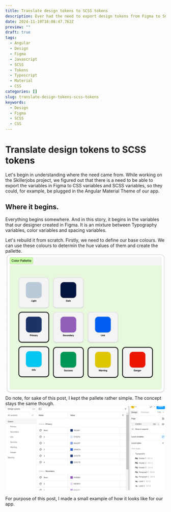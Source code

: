 ```yaml
---
title: Translate design tokens to SCSS tokens
description: Ever had the need to export design tokens from Figma to SCSS? well, let's go through a little journey with me!
date: 2024-11-10T18:08:47.762Z
preview: ""
draft: true
tags:
  - Angular
  - Design
  - Figma
  - Javascript
  - SCSS
  - Tokens
  - Typescript
  - Material
  - CSS
categories: []
slug: translate-design-tokens-scss-tokens
keywords:
  - Design
  - Figma
  - SCSS
  - CSS
---
```


# Translate design tokens to SCSS tokens

Let's begin in understanding where the need came from.
While working on the Skillerjobs project, we figured out that there is a need to be able to export the variables in Figma to CSS variables and SCSS variables, so they could, for example, be plugged in the Angular Material Theme of our app.

## Where it begins.

Everything begins somewhere. And in this story, it begins in the variables that our designer created in Figma. It is an mixture between Typography variables, color variables and spacing variables.

Let's rebuild it from scratch.
Firstly, we need to define our base colours. We can use these colours to determin the hue values of them and create the pallette.
![Base pallette of this project](image-1.png)
Do note, for sake of this post, I kept the pallete rather simple. The concept stays the same though.
![Screenshot of all variables](image.png)

For purpose of this post, I made a small example of how it looks like for our app.
